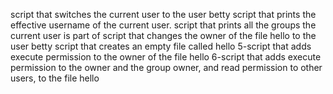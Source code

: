 script that switches the current user to the user betty
script that prints the effective username of the current user.
script that prints all the groups the current user is part of
script that changes the owner of the file hello to the user betty
script that creates an empty file called hello
5-script that adds execute permission to the owner of the file hello
6-script that adds execute permission to the owner and the group owner, and read permission to other users, to the file hello
